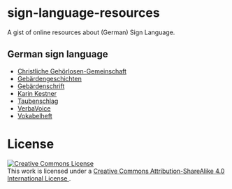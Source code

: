 # sign-language-resources

A gist of online resources about (German) Sign Language.

## German sign language

* [Christliche Gehörlosen-Gemeinschaft](http://cgg-online.de/)
* [Gebärdengeschichten](http://kinderbuecher.gmu.de/#geschichten)
* [Gebärdenschrift](http://gebaerdenschrift.de/)
* [Karin Kestner](http://kestner.de/)
* [Taubenschlag](http://taubenschlag.de/)
* [VerbaVoice](http://www.verbavoice.de/)
* [Vokabelheft](https://www.sign-lang.uni-hamburg.de/alex/)

# License

<a rel="license" href="http://creativecommons.org/licenses/by-sa/4.0/">
<img alt="Creative Commons License" style="border-width:0" src="https://i.creativecommons.org/l/by-sa/4.0/88x31.png" />
</a>
<br />
This work is licensed under a
<a rel="license" href="http://creativecommons.org/licenses/by-sa/4.0/">
Creative Commons Attribution-ShareAlike 4.0 International License
</a>.

